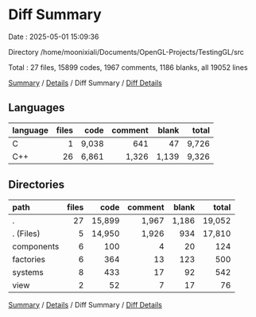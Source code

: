 # Diff Summary

Date : 2025-05-01 15:09:36

Directory /home/moonixiali/Documents/OpenGL-Projects/TestingGL/src

Total : 27 files,  15899 codes, 1967 comments, 1186 blanks, all 19052 lines

[Summary](results.md) / [Details](details.md) / Diff Summary / [Diff Details](diff-details.md)

## Languages
| language | files | code | comment | blank | total |
| :--- | ---: | ---: | ---: | ---: | ---: |
| C | 1 | 9,038 | 641 | 47 | 9,726 |
| C++ | 26 | 6,861 | 1,326 | 1,139 | 9,326 |

## Directories
| path | files | code | comment | blank | total |
| :--- | ---: | ---: | ---: | ---: | ---: |
| . | 27 | 15,899 | 1,967 | 1,186 | 19,052 |
| . (Files) | 5 | 14,950 | 1,926 | 934 | 17,810 |
| components | 6 | 100 | 4 | 20 | 124 |
| factories | 6 | 364 | 13 | 123 | 500 |
| systems | 8 | 433 | 17 | 92 | 542 |
| view | 2 | 52 | 7 | 17 | 76 |

[Summary](results.md) / [Details](details.md) / Diff Summary / [Diff Details](diff-details.md)